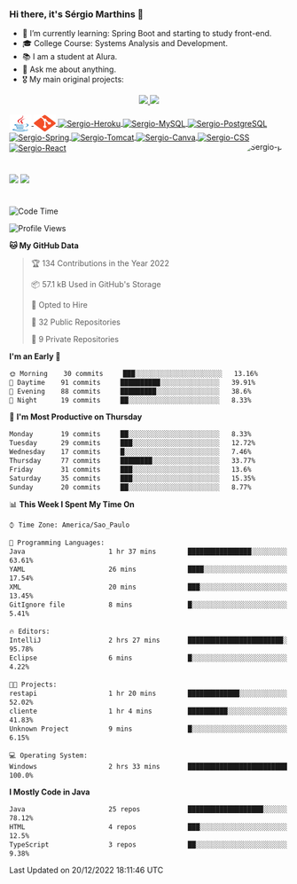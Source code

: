 ### Hi there, it's Sérgio Marthins 👋


- 🌱 I’m currently learning: Spring Boot and starting to study front-end.
- 🎓 College Course: Systems Analysis and Development.
- 📚  I am a student at Alura.
- 💬 Ask me about anything.
- 🎖 My main original projects: 

<div align="center">
  <a href="https://github.com/Almadavic">
  <img height="180em" src="https://github-readme-stats.vercel.app/api?username=Marthiins&show_icons=true&theme=dracula&include_all_commits=true&count_private=true"/>
  <img height="180em" src="https://github-readme-stats.vercel.app/api/top-langs/?username=Marthiins&layout=compact&langs_count=7&theme=dracula"/>
</div>
<div style="display: inline_block"><br>
  <img align="center" alt="Sergio-Java" height="30" width="40" src="https://raw.githubusercontent.com/devicons/devicon/master/icons/java/java-original.svg">
  <img align="center" alt="Sergio-Git" height="30" width="40" src="https://raw.githubusercontent.com/devicons/devicon/master/icons/git/git-original.svg">
  <img align="center" alt="Sergio-Heroku" height="30" width="40" src="https://cdn.jsdelivr.net/gh/devicons/devicon/icons/heroku/heroku-plain-wordmark.svg" />             
  <img align="center" alt="Sergio-MySQL" height="30" width="40" src="https://cdn.jsdelivr.net/gh/devicons/devicon/icons/mysql/mysql-original-wordmark.svg" />
  <img align="center" alt="Sergio-PostgreSQL" height="30" width="40" src="https://cdn.jsdelivr.net/gh/devicons/devicon/icons/postgresql/postgresql-plain-wordmark.svg" />
  <img align="center" alt="Sergio-Spring" height="30" width="40" src="https://cdn.jsdelivr.net/gh/devicons/devicon/icons/spring/spring-original-wordmark.svg" />
  <img align="center" alt="Sergio-Tomcat" height="30" width="40" src="https://cdn.jsdelivr.net/gh/devicons/devicon/icons/tomcat/tomcat-original-wordmark.svg" />
  <img align="center" alt="Sergio-Canva" height="30" width="40" src="https://cdn.jsdelivr.net/gh/devicons/devicon/icons/canva/canva-original.svg" />
  <img align="center" alt="Sergio-CSS" height="30" width="40" src="https://cdn.jsdelivr.net/gh/devicons/devicon/icons/css3/css3-original.svg" />
  <img align="center" alt="Sergio-React" height="30" width="40" src="https://cdn.jsdelivr.net/gh/devicons/devicon/icons/react/react-original.svg" />        
  <img align="right" alt="Sergio-pic" height="150" style="border-radius:50px;" src="https://user-images.githubusercontent.com/47826754/188357708-748fc4f4-5846-47a3-9063-ce04eeefcb8f.png">
</div>

#

<div> 
 <a href = "mailto:sergio.marthiins@gmail.com"><img src="https://img.shields.io/badge/-Gmail-%23333?style=for-the-badge&logo=gmail&logoColor=white" target="_blank"></a>
  <a href="https://www.linkedin.com/in/.........../" target="_blank"><img src="https://img.shields.io/badge/-LinkedIn-%230077B5?style=for-the-badge&logo=linkedin&logoColor=white" target="_blank"></a> 
</div>

#

<!--START_SECTION:waka-->
![Code Time](http://img.shields.io/badge/Code%20Time-26%20hrs%2043%20mins-blue)

![Profile Views](http://img.shields.io/badge/Profile%20Views-0-blue)

**🐱 My GitHub Data** 

> 🏆 134 Contributions in the Year 2022
 > 
> 📦 57.1 kB Used in GitHub's Storage 
 > 
> 💼 Opted to Hire
 > 
> 📜 32 Public Repositories 
 > 
> 🔑 9 Private Repositories  
 > 
**I'm an Early 🐤** 

```text
🌞 Morning    30 commits     ███░░░░░░░░░░░░░░░░░░░░░░   13.16% 
🌇 Daytime    91 commits     ██████████░░░░░░░░░░░░░░░   39.91% 
🌃 Evening    88 commits     █████████░░░░░░░░░░░░░░░░   38.6% 
🌙 Night      19 commits     ██░░░░░░░░░░░░░░░░░░░░░░░   8.33%

```
📅 **I'm Most Productive on Thursday** 

```text
Monday       19 commits     ██░░░░░░░░░░░░░░░░░░░░░░░   8.33% 
Tuesday      29 commits     ███░░░░░░░░░░░░░░░░░░░░░░   12.72% 
Wednesday    17 commits     █░░░░░░░░░░░░░░░░░░░░░░░░   7.46% 
Thursday     77 commits     ████████░░░░░░░░░░░░░░░░░   33.77% 
Friday       31 commits     ███░░░░░░░░░░░░░░░░░░░░░░   13.6% 
Saturday     35 commits     ███░░░░░░░░░░░░░░░░░░░░░░   15.35% 
Sunday       20 commits     ██░░░░░░░░░░░░░░░░░░░░░░░   8.77%

```


📊 **This Week I Spent My Time On** 

```text
⌚︎ Time Zone: America/Sao_Paulo

💬 Programming Languages: 
Java                     1 hr 37 mins        ████████████████░░░░░░░░░   63.61% 
YAML                     26 mins             ████░░░░░░░░░░░░░░░░░░░░░   17.54% 
XML                      20 mins             ███░░░░░░░░░░░░░░░░░░░░░░   13.45% 
GitIgnore file           8 mins              █░░░░░░░░░░░░░░░░░░░░░░░░   5.41%

🔥 Editors: 
IntelliJ                 2 hrs 27 mins       ████████████████████████░   95.78% 
Eclipse                  6 mins              █░░░░░░░░░░░░░░░░░░░░░░░░   4.22%

🐱‍💻 Projects: 
restapi                  1 hr 20 mins        █████████████░░░░░░░░░░░░   52.02% 
cliente                  1 hr 4 mins         ██████████░░░░░░░░░░░░░░░   41.83% 
Unknown Project          9 mins              █░░░░░░░░░░░░░░░░░░░░░░░░   6.15%

💻 Operating System: 
Windows                  2 hrs 33 mins       █████████████████████████   100.0%

```

**I Mostly Code in Java** 

```text
Java                     25 repos            ███████████████████░░░░░░   78.12% 
HTML                     4 repos             ███░░░░░░░░░░░░░░░░░░░░░░   12.5% 
TypeScript               3 repos             ██░░░░░░░░░░░░░░░░░░░░░░░   9.38%

```



 Last Updated on 20/12/2022 18:11:46 UTC
<!--END_SECTION:waka-->

